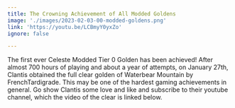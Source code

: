 ```yaml
---
title: The Crowning Achievement of All Modded Goldens
image: './images/2023-02-03-00-modded-goldens.png'
link: 'https://youtu.be/LCBmyY0yxZo'
ignore: false

---
```


The first ever Celeste Modded Tier 0 Golden has been achieved! After almost 700 hours of playing and about a year of attempts, on January 27th, Clantis obtained the full clear golden of Waterbear Mountain by FrenchTardigrade. This may be one of the hardest gaming achievements in general. Go show Clantis some love and like and subscribe to their youtube channel, which the video of the clear is linked below.
